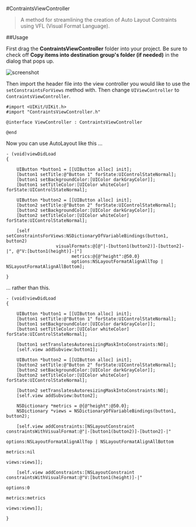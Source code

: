 #ContraintsViewController

> A method for streamlining the creation of Auto Layout Contraints using VFL (Visual Format Language).

##Usage

First drag the **ContraintsViewController** folder into your project. Be sure to check off **Copy items into destination group's folder (if needed)** in the dialog that pops up.

![screenshot](http://f.cl.ly/items/243F3M193I162o3e1Q3u/Screen%20Shot%202013-10-01%20at%2011.53.23%20AM.png)

Then import the header file into the view controller you would like to use the `setConstraintsForViews` method with. Then change `UIViewController` to `ContraintsViewController`.

```objc
#import <UIKit/UIKit.h>
#import "ContraintsViewController.h"

@interface ViewController : ContraintsViewController

@end
```

Now you can use AutoLayout like this ...

```objc
- (void)viewDidLoad
{

    UIButton *button1 = [[UIButton alloc] init];
    [button1 setTitle:@"Button 1" forState:UIControlStateNormal];
    [button1 setBackgroundColor:[UIColor darkGrayColor]];
    [button1 setTitleColor:[UIColor whiteColor] forState:UIControlStateNormal];

    UIButton *button2 = [[UIButton alloc] init];
    [button2 setTitle:@"Button 2" forState:UIControlStateNormal];
    [button2 setBackgroundColor:[UIColor darkGrayColor]];
    [button2 setTitleColor:[UIColor whiteColor] forState:UIControlStateNormal];

    [self setConstraintsForViews:NSDictionaryOfVariableBindings(button1, button2)
                   visualFormats:@[@"|-[button1(button2)]-[button2]-|", @"V:[button1(height)]-|"]
                         metrics:@{@"height":@50.0}
                         options:NSLayoutFormatAlignAllTop | NSLayoutFormatAlignAllBottom];

}
```

... rather than this.

```objc
- (void)viewDidLoad
{

    UIButton *button1 = [[UIButton alloc] init];
    [button1 setTitle:@"Button 1" forState:UIControlStateNormal];
    [button1 setBackgroundColor:[UIColor darkGrayColor]];
    [button1 setTitleColor:[UIColor whiteColor] forState:UIControlStateNormal];

    [button1 setTranslatesAutoresizingMaskIntoConstraints:NO];
    [self.view addSubview:button1];

    UIButton *button2 = [[UIButton alloc] init];
    [button2 setTitle:@"Button 2" forState:UIControlStateNormal];
    [button2 setBackgroundColor:[UIColor darkGrayColor]];
    [button2 setTitleColor:[UIColor whiteColor] forState:UIControlStateNormal];

    [button2 setTranslatesAutoresizingMaskIntoConstraints:NO];
    [self.view addSubview:button2];

    NSDictionary *metrics = @{@"height":@50.0};
    NSDictionary *views = NSDictionaryOfVariableBindings(button1, button2);

    [self.view addConstraints:[NSLayoutConstraint constraintsWithVisualFormat:@"|-[button1(button2)]-[button2]-|"
                                                                      options:NSLayoutFormatAlignAllTop | NSLayoutFormatAlignAllBottom
                                                                      metrics:nil
                                                                        views:views]];

    [self.view addConstraints:[NSLayoutConstraint constraintsWithVisualFormat:@"V:[button1(height)]-|"
                                                                      options:0
                                                                      metrics:metrics
                                                                        views:views]];

}
```